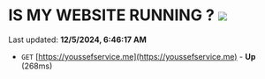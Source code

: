 # IS MY WEBSITE RUNNING ? [![](https://img.shields.io/static/v1?label=Sponsor&message=%E2%9D%A4&logo=GitHub&color=%23fe8e86)](https://github.com/sponsors/Youssef-Lehmam)

Last updated: **12/5/2024, 6:46:17 AM**

- `GET` [https://youssefservice.me](https://youssefservice.me) - **Up** (268ms)
